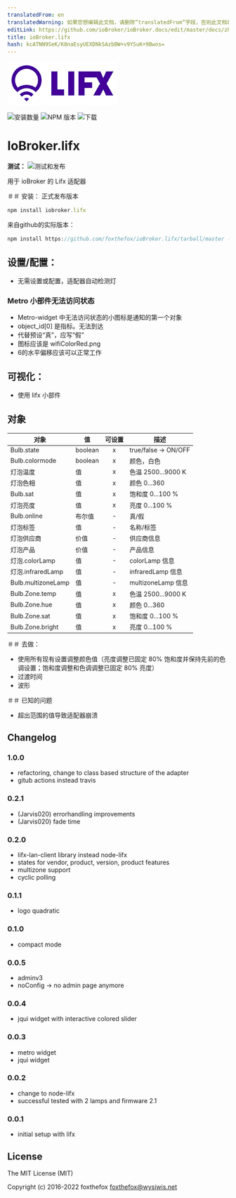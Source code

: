 ```yaml
---
translatedFrom: en
translatedWarning: 如果您想编辑此文档，请删除“translatedFrom”字段，否则此文档将再次自动翻译
editLink: https://github.com/ioBroker/ioBroker.docs/edit/master/docs/zh-cn/adapterref/iobroker.lifx/README.md
title: ioBroker.lifx
hash: kcATNN9SeK/K8naEsyUEXDNkSAzbBW+v9YSuK+9Bwos=
---
```

![标识](../../../en/adapterref/iobroker.lifx/admin/lifx_logo.png)

![安装数量](http://iobroker.live/badges/lifx-stable.svg)
![NPM 版本](http://img.shields.io/npm/v/iobroker.lifx.svg)
![下载](https://img.shields.io/npm/dm/iobroker.lifx.svg)

# IoBroker.lifx
**测试：** ![测试和发布](https://github.com/foxthefox/ioBroker.lifx/workflows/Test%20and%20Release/badge.svg)

用于 ioBroker 的 Lifx 适配器

＃＃ 安装：
正式发布版本

```javascript
npm install iobroker.lifx
```

来自github的实际版本：

```javascript
npm install https://github.com/foxthefox/ioBroker.lifx/tarball/master --production
```

## 设置/配置：
- 无需设置或配置，适配器自动检测灯

### Metro 小部件无法访问状态
- Metro-widget 中无法访问状态的小图标是通知的第一个对象
- object_id[0] 是指标。无法到达
- 代替预设“真”，应写“假”
- 图标应该是 wifiColorRed.png
- 6的水平偏移应该可以正常工作

## 可视化：
- 使用 lifx 小部件

## 对象
|对象|值|可设置|描述|
|--------|-------|:-:|--------|
|Bulb.state|boolean|x|true/false -> ON/OFF|
|Bulb.colormode|boolean|x|颜色，白色|
|灯泡温度|值|x|色温 2500...9000 K|
|灯泡色相|值|x|颜色 0...360|
|Bulb.sat|值|x|饱和度 0...100 %|
|灯泡亮度|值|x|亮度 0...100 %|
|Bulb.online|布尔值|-|真/假|
|灯泡标签|值|-|名称/标签|
|灯泡供应商|价值|-|供应商信息|
|灯泡产品|价值|-|产品信息|
|灯泡.colorLamp|值|-|colorLamp 信息|
|灯泡.infraredLamp|值|-|infraredLamp 信息|
|Bulb.multizoneLamp|值|-|multizoneLamp 信息|
|Bulb.Zone.temp|值|x|色温 2500...9000 K|
|Bulb.Zone.hue|值|x|颜色 0...360|
|Bulb.Zone.sat|值|x|饱和度 0...100 %|
|Bulb.Zone.bright|值|x|亮度 0...100 %|

＃＃ 去做：
- 使用所有现有设置调整颜色值（亮度调整已固定 80% 饱和度并保持先前的色调设置；饱和度调整和色调调整已固定 80% 亮度）
- 过渡时间
- 波形

＃＃ 已知的问题
- 超出范围的值导致适配器崩溃

## Changelog
### 1.0.0
* refactoring, change to class based structure of the adapter
* gitub actions instead travis

### 0.2.1
- (Jarvis020) errorhandling improvements
- (Jarvis020) fade time

### 0.2.0
- lifx-lan-client library instead node-lifx
- states for vendor, product, version, product features
- multizone support
- cyclic polling

### 0.1.1
- logo quadratic

### 0.1.0
- compact mode

### 0.0.5
- adminv3
- noConfig -> no admin page anymore

### 0.0.4
- jqui widget with interactive colored slider

### 0.0.3
- metro widget
- jqui widget

### 0.0.2 
- change to node-lifx
- successful tested with 2 lamps and firmware 2.1

### 0.0.1 
- initial setup with lifx

## License

The MIT License (MIT)

Copyright (c) 2016-2022 foxthefox <foxthefox@wysiwis.net>